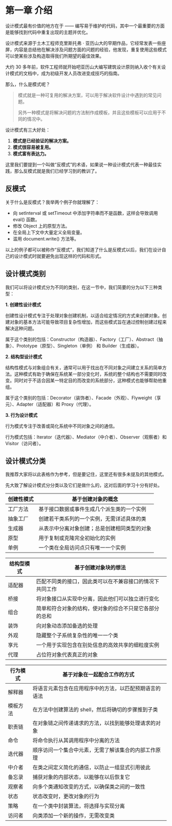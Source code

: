 # 第一章 介绍

设计模式最有价值的地方在于 —— 编写易于维护的代码，其中一个最重要的方面是能够找到代码中重复出现的主题并优化。

设计模式来源于土木工程师克里斯托弗 · 亚历山大的早期作品，它经常发表一些座屏，内容是总结他在解决涉及问题方面的问题的经验，他发现，重复使用这些模式可以使某些涉及构造取得我们所期望的最佳效果。

大约 30 多年前，软件工程师就开始吧亚历山大编写建筑设计原则纳入收个有关设计模式的文档中，成为初级开发人员改进变成技巧的指南。

那么，什么是模式呢？

> 模式就是一种可复用的解决方案，可以用于解决软件设计中遇到的常见问题。
>
> 另外一种模式是将解决问题的方法制作成模板，并且这些模板可以应用于不同的情况中。

设计模式有三大好处：

1. **模式是已经验证的解决方案。**
2. **模式很容易被复用。**
3. **模式富有表达力。**

这里我们要提到一个叫做“反模式”的术语，如果说一种设计模式代表一种最佳实践，那么反模式就是我们已经学习到的教训了。

## 反模式

关于什么是反模式？我举两个例子你就理解了：

- 向 setInterval 或 setTimeout 中添加字符串而不是函数，这样会导致调用 eval() 函数。
- 修改 Object 上的原型方法。
- 在全局上下文中大量定义全局变量。
- 滥用 document.write() 方法等。

以上的例子都可以被称作“反模式”，我们知道了什么是反模式以后，我们在设计自己的设计模式时就要避免出现这样的代码和形式。

## 设计模式类别

我们可以将设计模式分为不同的类别，在这一节中，我们简要的分为以下三种类型：

**1. 创建性设计模式** 

创建性设计模式专注于处理对象创建机制，以适合给定情况的方式来创建对象。创建对象的基本方法可能导致项目复杂性增加，而这些模式旨在通过控制创建过程来解决这种问题。

属于这个类别的包括：Constructor（构造器）、Factory（工厂）、Abstract（抽象）、Prototype（原型）、Singleton（单例） 和 Builder（生成器）。

**2. 结构型设计模式**

结构性模式与对象组合有关，通常可以用于找出在不同对象之间建立关系的简单方法。这种模式有助于确保在系统某一部分变化时，系统的整个结构也不需要同时改变。同时对于不适合因某一特定目的而改变的系统部分，这种模式也能够帮助他重组。

属于这个类别的包括：Decorator（装饰者）、Facade（外观）、Flyweight（享元）、Adapter（适配器）和 Proxy（代理）。

**3. 行为设计模式**

行为模式专注于改善或简化系统中不同对象之间的通信。

行为模式包括：Iterator（迭代器）、Mediator（中介者）、Observer（观察者）和 Visitor（访问者）。

## 设计模式分类

我推荐大家将以此表格作为参考，但是要记住，这里还有很多未提及的其他模式。

先大致了解设计模式分分类以及它们是做什么的，这对后面的学习十分有好处。

| 创建性模式 | 基于创建对象的概念              |
| ----- | ---------------------- |
| 工厂方法  | 基于接口数据或事件生成几个派生类的一个实例  |
| 抽象工厂  | 创建若干类系列的一个实例，无需详述具体的类  |
| 生成器   | 从表示中分离对象创建；总是创建相同类型的对象 |
| 原型    | 用于复制或克隆完全初始化的实例        |
| 单例    | 一个类在全局访问点只有唯一一个实例      |

| 结构型模式 | 基于创建对象块的想法                   |
| ----- | ---------------------------- |
| 适配器   | 匹配不同类的接口，因此类可以在不兼容接口的情况下共同工作 |
| 桥接    | 将对象接口从实现中分离，因此他们可以独立进行变化     |
| 组合    | 简单和符合对象的结构，使对象的综合不只是它各部分的总和  |
| 装饰    | 向对象动态添加备选的处理                 |
| 外观    | 隐藏整个子系统复杂性的唯一一个类             |
| 享元    | 一个用于实现包含在别处信息的高效共享的细粒度实例     |
| 代理    | 占位符对象代表真正的对象                 |

| 行为模式 | 基于对象在一起配合工作的方式               |
| ---- | ---------------------------- |
| 解释器  | 将语言元素包含在应用程序中的方法，以匹配预期语言的语法  |
| 模板方法 | 在方法中创建算法的 shell，然后将确切的步骤推到子类 |
| 职责链  | 在对象链之间传递请求的方法，以找到能够处理请求的对象   |
| 命令   | 将命令执行从其调用程序中分离的方法            |
| 迭代器  | 顺序访问一个集合中元素，无需了解该集合的内部工作原理   |
| 中介者  | 在类之间定义简化的通信，以防止一组显式引用彼此      |
| 备忘录  | 捕获对象的内部状态，以能够在以后恢复它          |
| 观察者  | 向多个类通知改变的方式，以确保类之间的一致性       |
| 状态   | 状态改变时，更改对象的行为                |
| 策略   | 在一个类中封装算法，将选择与实现分离           |
| 访问者  | 向类添加一个新的操作，无需改变类             |

